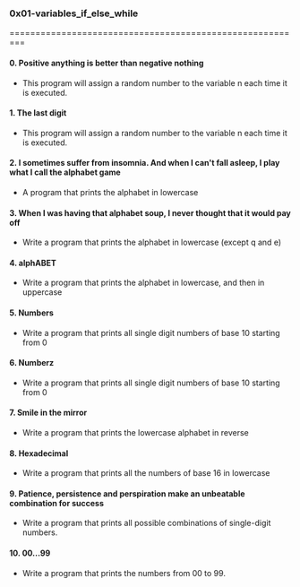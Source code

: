 ### 0x01-variables_if_else_while
=========================================================

#### 0. Positive anything is better than negative nothing
+ This program will assign a random number to the variable n each time it is executed.

#### 1. The last digit
+ This program will assign a random number to the variable n each time it is executed. 

#### 2. I sometimes suffer from insomnia. And when I can't fall asleep, I play what I call the alphabet game
+ A program that prints the alphabet in lowercase

#### 3. When I was having that alphabet soup, I never thought that it would pay off
+ Write a program that prints the alphabet in lowercase (except q and e)

#### 4. alphABET
+ Write a program that prints the alphabet in lowercase, and then in uppercase

#### 5. Numbers
+ Write a program that prints all single digit numbers of base 10 starting from 0

#### 6. Numberz
+ Write a program that prints all single digit numbers of base 10 starting from 0

#### 7. Smile in the mirror
+ Write a program that prints the lowercase alphabet in reverse

#### 8. Hexadecimal
+ Write a program that prints all the numbers of base 16 in lowercase

#### 9. Patience, persistence and perspiration make an unbeatable combination for success
+ Write a program that prints all possible combinations of single-digit numbers.

#### 10. 00...99
+ Write a program that prints the numbers from 00 to 99.
